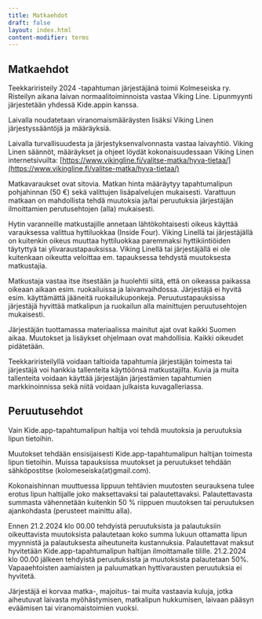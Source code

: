 ```yaml
---
title: Matkaehdot
draft: false
layout: index.html
content-modifier: terms
---
```


## Matkaehdot

Teekkariristeily 2024 -tapahtuman järjestäjänä toimii Kolmeseiska ry. Risteilyn aikana laivan normaalitoiminnoista vastaa Viking Line. Lipunmyynti järjestetään yhdessä Kide.appin kanssa.

Laivalla noudatetaan viranomaismääräysten lisäksi Viking Linen järjestyssääntöjä ja määräyksiä.

Laivalla turvallisuudesta ja järjestyksenvalvonnasta vastaa laivayhtiö. Viking Linen säännöt, määräykset ja ohjeet löydät kokonaisuudessaan Viking Linen internetsivuilta: [https://www.vikingline.fi/valitse-matka/hyva-tietaa/](https://www.vikingline.fi/valitse-matka/hyva-tietaa/)

Matkavaraukset ovat sitovia. Matkan hinta määräytyy tapahtumalipun pohjahinnan (50 €) sekä valittujen lisäpalvelujen mukaisesti. Varattuun matkaan on mahdollista tehdä muutoksia ja/tai peruutuksia järjestäjän ilmoittamien perutusehtojen (alla) mukaisesti.

Hytin varanneille matkustajille annetaan lähtökohtaisesti oikeus käyttää varauksessa valittua hyttiluokkaa (Inside Four). Viking Linellä tai järjestäjällä on kuitenkin oikeus muuttaa hyttiluokkaa paremmaksi hyttikiintiöiden täytyttyä tai ylivaraustapauksissa. Viking Linellä tai järjestäjällä ei ole kuitenkaan oikeutta veloittaa em. tapauksessa tehdystä muutoksesta matkustajia.

Matkustaja vastaa itse itsestään ja huolehtii siitä, että on oikeassa paikassa oikeaan aikaan esim. ruokailuissa ja laivanvaihdossa. Järjestäjä ei hyvitä esim. käyttämättä jääneitä ruokailukuponkeja. Peruutustapauksissa järjestäjä hyvittää matkalipun ja ruokailun alla mainittujen peruutusehtojen mukaisesti.

Järjestäjän tuottamassa materiaalissa mainitut ajat ovat kaikki Suomen aikaa. Muutokset ja lisäykset ohjelmaan ovat mahdollisia. Kaikki oikeudet pidätetään.

Teekkariristeilyllä voidaan taltioida tapahtumia järjestäjän toimesta tai järjestäjä voi hankkia tallenteita käyttöönsä matkustajilta. Kuvia ja muita tallenteita voidaan käyttää järjestäjän järjestämien tapahtumien markkinoinnissa sekä niitä voidaan julkaista kuvagalleriassa.

## Peruutusehdot

Vain Kide.app-tapahtumalipun haltija voi tehdä muutoksia ja peruutuksia lipun tietoihin.

Muutokset tehdään ensisijaisesti Kide.app-tapahtumalipun haltijan toimesta lipun tietoihin. Muissa tapauksissa muutokset ja peruutukset tehdään sähköpostitse (kolomeseiska(at)gmail.com).

Kokonaishinnan muuttuessa lippuun tehtävien muutosten seurauksena tulee erotus lipun haltijalle joko maksettavaksi tai palautettavaksi. Palautettavasta summasta vähennetään kuitenkin 50 % riippuen muutoksen tai peruutuksen ajankohdasta (perusteet mainittu alla).

Ennen 21.2.2024 klo 00.00 tehdyistä peruutuksista ja palautuksiin oikeuttavista muutoksista palautetaan koko summa lukuun ottamatta lipun myynnistä ja palautuksesta aiheutuneita kustannuksia. Palautettavat maksut hyvitetään Kide.app-tapahtumalipun haltijan ilmoittamalle tilille. 21.2.2024 klo 00.00 jälkeen tehdyistä peruutuksista ja muutoksista palautetaan 50%. Vapaaehtoisten aamiaisten ja paluumatkan hyttivarausten peruutuksia ei hyvitetä.

Järjestäjä ei korvaa matka-, majoitus- tai muita vastaavia kuluja, jotka aiheutuvat laivasta myöhästymisen, matkalipun hukkumisen, laivaan pääsyn eväämisen tai viranomaistoimien vuoksi.

